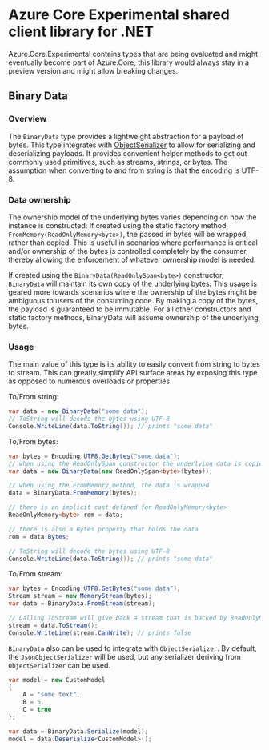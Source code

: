 # Azure Core Experimental shared client library for .NET

Azure.Core.Experimental contains types that are being evaluated and might eventually become part of Azure.Core, this library would always stay in a preview version and might allow breaking changes.

## Binary Data
### Overview
 The `BinaryData` type provides a lightweight abstraction for a payload of bytes. This type integrates with [ObjectSerializer](https://github.com/Azure/azure-sdk-for-net/blob/master/sdk/core/Azure.Core/src/Serialization/ObjectSerializer.cs) to allow for serializing and deserializing payloads. It provides convenient helper methods to get out commonly used primitives, such as streams, strings, or bytes. The assumption when converting to and from string is that the encoding is UTF-8.
 
 ### Data ownership
 The ownership model of the underlying bytes varies depending on how the instance is constructed:
 If created using the static factory method, `FromMemory(ReadOnlyMemory<byte>)`, the passed in bytes will be wrapped, rather than copied. This is useful in scenarios where performance is critical and/or ownership of the bytes is controlled completely by the consumer, thereby allowing the enforcement of whatever ownership model is needed.
 
 If created using the `BinaryData(ReadOnlySpan<byte>)` constructor, `BinaryData` will maintain its own copy of the underlying bytes. This usage is geared more towards scenarios where the ownership of the bytes might be ambiguous to users of the consuming code. By making a copy of the bytes, the payload is guaranteed to be immutable. For all other constructors and static factory methods, BinaryData will assume ownership of the underlying bytes.

 ### Usage
 The main value of this type is its ability to easily convert from string to bytes to stream. This can greatly simplify API surface areas by exposing this type as opposed to numerous overloads or properties.
 
To/From string:
```C# Snippet:BinaryDataToFromString
var data = new BinaryData("some data");
// ToString will decode the bytes using UTF-8
Console.WriteLine(data.ToString()); // prints "some data"
```
 
 To/From bytes:
```C# Snippet:BinaryDataToFromBytes
var bytes = Encoding.UTF8.GetBytes("some data");
// when using the ReadOnlySpan constructor the underlying data is copied.
var data = new BinaryData(new ReadOnlySpan<byte>(bytes));

// when using the FromMemory method, the data is wrapped
data = BinaryData.FromMemory(bytes);

// there is an implicit cast defined for ReadOnlyMemory<byte>
ReadOnlyMemory<byte> rom = data;

// there is also a Bytes property that holds the data
rom = data.Bytes;

// ToString will decode the bytes using UTF-8
Console.WriteLine(data.ToString()); // prints "some data"
```
To/From stream:
```C# Snippet:BinaryDataToFromStream
var bytes = Encoding.UTF8.GetBytes("some data");
Stream stream = new MemoryStream(bytes);
var data = BinaryData.FromStream(stream);

// Calling ToStream will give back a stream that is backed by ReadOnlyMemory, so it is not writable.
stream = data.ToStream();
Console.WriteLine(stream.CanWrite); // prints false
```

 `BinaryData` also can be used to integrate with `ObjectSerializer`. By default, the `JsonObjectSerializer` will be used, but any serializer deriving from `ObjectSerializer` can be used.
```C# Snippet:BinaryDataToFromCustomModel
var model = new CustomModel
{
    A = "some text",
    B = 5,
    C = true
};

var data = BinaryData.Serialize(model);
model = data.Deserialize<CustomModel>();
```


